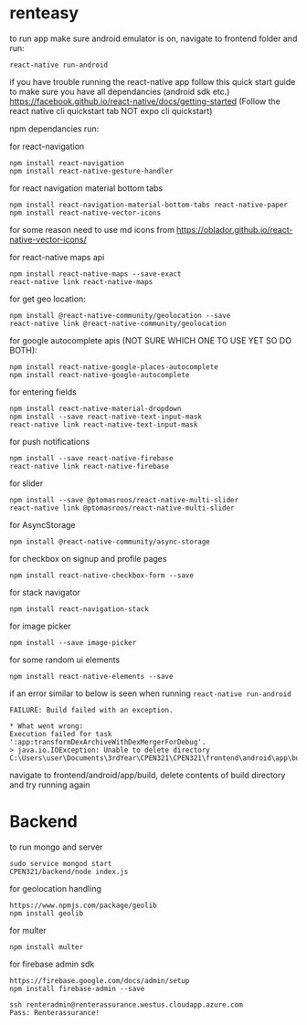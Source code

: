 # renteasy

to run app make sure android emulator is on, navigate to frontend folder and run:
```
react-native run-android
```

if you have trouble running the react-native app follow this quick start guide to make sure you have all dependancies (android sdk etc.)
https://facebook.github.io/react-native/docs/getting-started (Follow the react native cli quickstart tab NOT expo cli quickstart)

npm dependancies run:

for react-navigation
```
npm install react-navigation
npm install react-native-gesture-handler
```

for react navigation material bottom tabs
```
npm install react-navigation-material-bottom-tabs react-native-paper
npm install react-native-vector-icons
```

for some reason need to use md icons from https://oblador.github.io/react-native-vector-icons/

for react-native maps api
```
npm install react-native-maps --save-exact
react-native link react-native-maps
```

for get geo location:
```
npm install @react-native-community/geolocation --save
react-native link @react-native-community/geolocation
```

for google autocomplete apis (NOT SURE WHICH ONE TO USE YET SO DO BOTH):
```
npm install react-native-google-places-autocomplete
npm install react-native-google-autocomplete
```

for entering fields
```
npm install react-native-material-dropdown
npm install --save react-native-text-input-mask
react-native link react-native-text-input-mask
```

for push notifications
```
npm install --save react-native-firebase
react-native link react-native-firebase
```

for slider
```
npm install --save @ptomasroos/react-native-multi-slider
react-native link @ptomasroos/react-native-multi-slider
```

for AsyncStorage
```
npm install @react-native-community/async-storage
```

for checkbox on signup and profile pages
```
npm install react-native-checkbox-form --save
```

for stack navigator
```
npm install react-navigation-stack
```


for image picker
```
npm install --save image-picker
```

for some random ui elements
```
npm install react-native-elements --save
```

if an error similar to below is seen when running ```react-native run-android```
```
FAILURE: Build failed with an exception.

* What went wrong:
Execution failed for task ':app:transformDexArchiveWithDexMergerForDebug'.
> java.io.IOException: Unable to delete directory C:\Users\user\Documents\3rdYear\CPEN321\CPEN321\frontend\android\app\build\intermediates\transforms\dexMerger\debug.
```
navigate to frontend/android/app/build, delete contents of build directory and try running again

# Backend

to run mongo and server
```
sudo service mongod start
CPEN321/backend/node index.js
```

for geolocation handling
```
https://www.npmjs.com/package/geolib
npm install geolib
```

for multer
```
npm install multer
```

for firebase admin sdk
```
https://firebase.google.com/docs/admin/setup
npm install firebase-admin --save
```

```
ssh renteradmin@renterassurance.westus.cloudapp.azure.com
Pass: Renterassurance!
```
